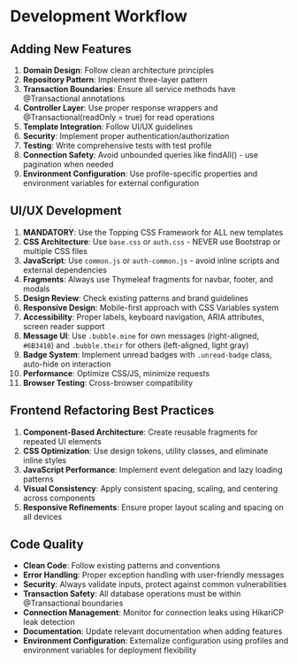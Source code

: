 # Development Workflow

## Adding New Features

1. **Domain Design**: Follow clean architecture principles
2. **Repository Pattern**: Implement three-layer pattern
3. **Transaction Boundaries**: Ensure all service methods have @Transactional annotations
4. **Controller Layer**: Use proper response wrappers and @Transactional(readOnly = true) for read operations
5. **Template Integration**: Follow UI/UX guidelines
6. **Security**: Implement proper authentication/authorization
7. **Testing**: Write comprehensive tests with test profile
8. **Connection Safety**: Avoid unbounded queries like findAll() - use pagination when needed
9. **Environment Configuration**: Use profile-specific properties and environment variables for external configuration

## UI/UX Development

1. **MANDATORY**: Use the Topping CSS Framework for ALL new templates
2. **CSS Architecture**: Use `base.css` or `auth.css` - NEVER use Bootstrap or multiple CSS files
3. **JavaScript**: Use `common.js` or `auth-common.js` - avoid inline scripts and external dependencies
4. **Fragments**: Always use Thymeleaf fragments for navbar, footer, and modals
5. **Design Review**: Check existing patterns and brand guidelines
6. **Responsive Design**: Mobile-first approach with CSS Variables system
7. **Accessibility**: Proper labels, keyboard navigation, ARIA attributes, screen reader support
8. **Message UI**: Use `.bubble.mine` for own messages (right-aligned, `#6B3410`) and `.bubble.their` for others (left-aligned, light gray)
9. **Badge System**: Implement unread badges with `.unread-badge` class, auto-hide on interaction
10. **Performance**: Optimize CSS/JS, minimize requests
11. **Browser Testing**: Cross-browser compatibility

## Frontend Refactoring Best Practices

1. **Component-Based Architecture**: Create reusable fragments for repeated UI elements
2. **CSS Optimization**: Use design tokens, utility classes, and eliminate inline styles
3. **JavaScript Performance**: Implement event delegation and lazy loading patterns
4. **Visual Consistency**: Apply consistent spacing, scaling, and centering across components
5. **Responsive Refinements**: Ensure proper layout scaling and spacing on all devices

## Code Quality

- **Clean Code**: Follow existing patterns and conventions
- **Error Handling**: Proper exception handling with user-friendly messages
- **Security**: Always validate inputs, protect against common vulnerabilities
- **Transaction Safety**: All database operations must be within @Transactional boundaries
- **Connection Management**: Monitor for connection leaks using HikariCP leak detection
- **Documentation**: Update relevant documentation when adding features
- **Environment Configuration**: Externalize configuration using profiles and environment variables for deployment flexibility
